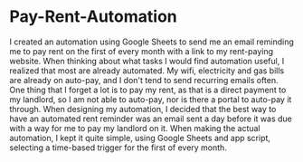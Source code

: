 # Pay-Rent-Automation
I created an automation using Google Sheets to send me an email reminding me to pay rent on the first of every month with a link to my rent-paying website.
When thinking about what tasks I would find automation useful, I realized that most are already automated. My wifi, electricity and gas bills are already on auto-pay, and I don't tend to send recurring emails often. One thing that I forget a lot is to pay my rent, as that is a direct payment to my landlord, so I am not able to auto-pay, nor is there a portal to auto-pay it through. When designing my automation, I decided that the best way to have an automated rent reminder was an email sent a day before it was due with a way for me to pay my landlord on it. When making the actual automation, I kept it quite simple, using Google Sheets and app script, selecting a time-based trigger for the first of every month. 
